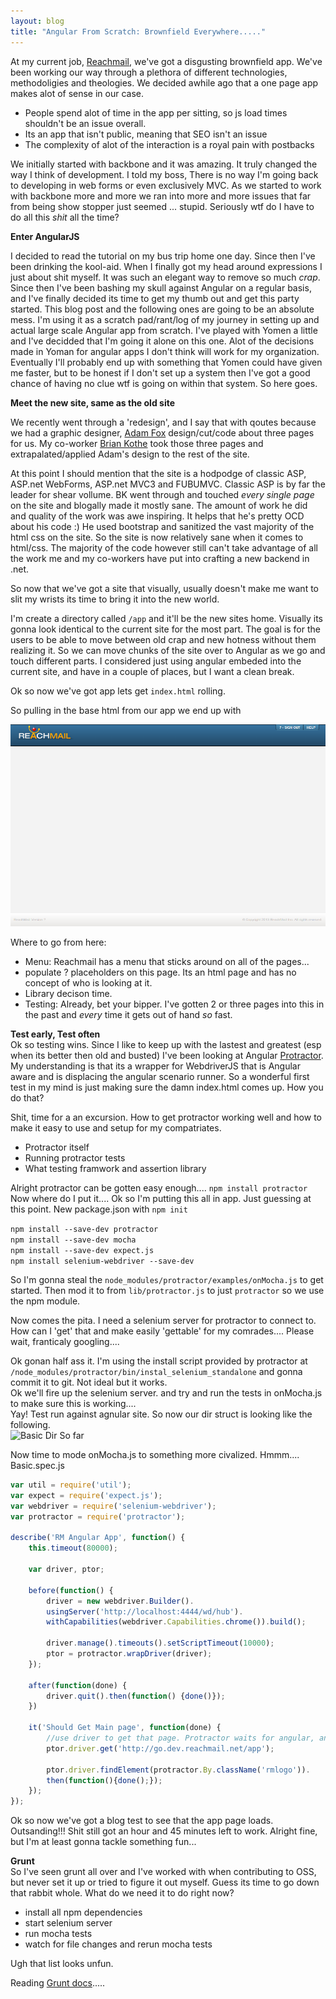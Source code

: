 ```yaml
---
layout: blog
title: "Angular From Scratch: Brownfield Everywhere....."
---
```



At my current job, [Reachmail](http://www.reachmail.com), we've got a disgusting brownfield app. We've been working our way through a plethora of 
different technologies, methodoligies and theologies. We decided awhile ago that a one page app makes alot of sense in our case. 

<!--more-->

-   People spend alot of time in the app per sitting, so js load times shouldn't be an issue overall.
-   Its an app that isn't public, meaning that SEO isn't an issue
-   The complexity of alot of the interaction is a royal pain with postbacks  

We initially started with backbone and it was amazing. It truly changed the way I think of development. I told my boss, There is no way 
I'm going back to developing in web forms or even exclusively MVC. As we started to work with backbone more and more we ran into more and 
more issues that far from being show stopper just seemed ... stupid. Seriously wtf do I have to do all this _shit_ all the time?

**Enter AngularJS**  

I decided to read the tutorial on my bus trip home one day. Since then I've been drinking the kool-aid. When I finally got my head around 
expressions I just about shit myself. It was such an elegant way to remove so much _crap_. Since then I've been bashing my skull against 
Angular on a regular basis, and I've finally decided its time to get my thumb out and get this party started. This blog post and the following 
ones are going to be an absolute mess. I'm using it as a scratch pad/rant/log of my journey in setting up and actual large scale Angular app from 
scratch. I've played with Yomen a little and I've decidded that I'm going it alone on this one. Alot of the decisions made in Yoman for angular apps 
I don't think will work for my organization. Eventually I'll probably end up with something that Yomen could have given me faster, but to be honest if 
I don't set up a system then I've got a good chance of having no clue wtf is going on within that system. So here goes.

**Meet the new site, same as the old site**  

We recently went through a 'redesign', and I say that with qoutes because we had a graphic designer, [Adam Fox](http://adamfox.com/) design/cut/code about three pages for us. 
My co-worker [Brian Kothe](http://www.linkedin.com/in/briankothe) took those three pages and extrapalated/applied Adam's design to the rest of the site. 

At this point I should mention that the site is a hodpodge of classic ASP, ASP.net WebForms, ASP.net MVC3 and FUBUMVC. Classic ASP is by far the leader for shear vollume. 
BK went through and touched _every single page_ on the site and blogally made it mostly sane. The amount of work he did and quality of the work was awe inspiring. It helps that 
he's pretty OCD about his code :) He used bootstrap and sanitized the vast majority of the html css on the site. So the site is now relatively sane when it comes to html/css. 
The majority of the code however still can't take advantage of all the work me and my co-workers have put into crafting a new backend in .net.

So now that we've got a site that visually, usually doesn't make me want to slit my wrists its time to bring it into the new world.   

I'm create a directory called ```/app``` and it'll be the new sites home. Visually its gonna look identical to the current site for the most part. The goal is for 
the users to be able to move between old crap and new hotness without them realizing it. So we can move chunks of the site over to Angular as we go and touch different parts. 
I considered just using angular embeded into the current site, and have in a couple of places, but I want a clean break.   
  
Ok so now we've got app lets get ```index.html``` rolling.  

So pulling in the base html from our app we end up with  
  
![Reachmail Base](/images/reachmail1.png)

Where to go from here:  
-   Menu: Reachmail has a menu that sticks around on all of the pages...
-   populate ? placeholders on this page. Its an html page and has no concept of who is looking at it.
-   Library decison time.
-   Testing: Already, bet your bipper. I've gotten 2 or three pages into this in the past and _every_ time it gets out of hand _so_ fast.

**Test early, Test often**  
Ok so testing wins. Since I like to keep up with the lastest and greatest (esp when its better then old and busted) I've been looking at Angular [Protractor](https://github.com/angular/protractor). My understanding is that its 
a wrapper for WebdriverJS that is Angular aware and is displacing the angular scenario runner. So a wonderful first test in my mind is just making sure the damn index.html comes up. How you do that?  

Shit, time for a an excursion. How to get protractor working well and how to make it easy to use and setup for my compatriates.   

-   Protractor itself
-   Running protractor tests
-   What testing framwork and assertion library

Alright protractor can be gotten easy enough.... ```npm install protractor``` Now where do I put it....
Ok so I'm putting this all in app. Just guessing at this point. New package.json with ```npm init```

```npm install --save-dev protractor```  
```npm install --save-dev mocha```  
```npm install --save-dev expect.js```  
```npm install selenium-webdriver --save-dev```

So I'm gonna steal the ```node_modules/protractor/examples/onMocha.js``` to get started. Then mod it to from ```lib/protractor.js``` to just ```protractor``` so we use the npm module.  

Now comes the pita. I need a selenium server for protractor to connect to. How can I 'get' that and make easily 'gettable' for my comrades.... Please wait, franticaly googling....  

Ok gonan half ass it. I'm using the install script provided by protractor at ```/node_modules/protractor/bin/instal_selenium_standalone``` and gonna commit it to git. Not ideal but it works.  
Ok we'll fire up the selenium server. and try and run the tests in onMocha.js to make sure this is working....  
Yay! Test run against agnular site. So now our dir struct is looking like the following.  
![Basic Dir So far](/images/dir1.PNG)  

Now time to mode onMocha.js to something more civalized. Hmmm.... Basic.spec.js

```javascript
var util = require('util');
var expect = require('expect.js');
var webdriver = require('selenium-webdriver');
var protractor = require('protractor');

describe('RM Angular App', function() {
    this.timeout(80000);

    var driver, ptor;

    before(function() {
        driver = new webdriver.Builder().
        usingServer('http://localhost:4444/wd/hub').
        withCapabilities(webdriver.Capabilities.chrome()).build();

        driver.manage().timeouts().setScriptTimeout(10000);
        ptor = protractor.wrapDriver(driver);
    });

    after(function(done) {
        driver.quit().then(function() {done()});
    })

    it('Should Get Main page', function(done) {
        //use driver to get that page. Protractor waits for angular, and we ain't got it yet.
        ptor.driver.get('http://go.dev.reachmail.net/app');

        ptor.driver.findElement(protractor.By.className('rmlogo')).
        then(function(){done();});
    });
});
```

Ok so now we've got a blog test to see that the app page loads. Outsanding!!! Shit still got an hour and 45 minutes left to work. Alright fine, but I'm at least 
gonna tackle something fun...

**Grunt**  
So I've seen grunt all over and I've worked with when contributing to OSS, but never set it up or tried to figure it out myself. 
Guess its time to go down that rabbit whole. What do we need it to do right now?  

-   install all npm dependencies
-   start selenium server
-   run mocha tests
-   watch for file changes and rerun mocha tests

Ugh that list looks unfun.

Reading [Grunt docs](http://gruntjs.com/getting-started).....


